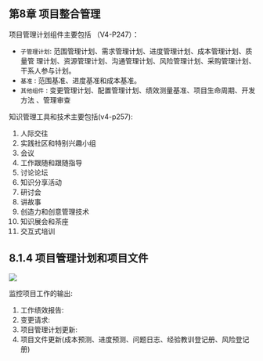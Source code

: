 
## 第8章 项目整合管理

项目管理计划组件主要包括 （V4-P247）：

- `子管理计划`: 范围管理计划、需求管理计划、进度管理计划、成本管理计划、质量管 理计划、资源管理计划、沟通管理计划、风险管理计划、采购管理计划、干系人参与计划。
- `基准` : 范围基准、进度基准和成本基准。
- `其他组件` : 变更管理计划、配置管理计划、绩效测量基准、项目生命周期、开发方法 、管理审查

知识管理工具和技术主要包括(v4-p257):

1. 人际交往
2. 实践社区和特别兴趣小组
3. 会议
4. 工作跟随和跟随指导
5. 讨论论坛
6. 知识分享活动
7. 研讨会
8. 讲故事
9. 创造力和创意管理技术
10. 知识展会和茶座
11. 交互式培训


## 8.1.4 项目管理计划和项目文件

![](https://cdn.jsdelivr.net/gh/mouday/img/2024/03/21/2e05sr4.png)


监控项目工作的输出:
1. 工作绩效报告:
2. 变更请求:
3. 项目管理计划更新:
4. 项目文件更新(成本预测、进度预测、问题日志、经验教训登记册、风险登记册)